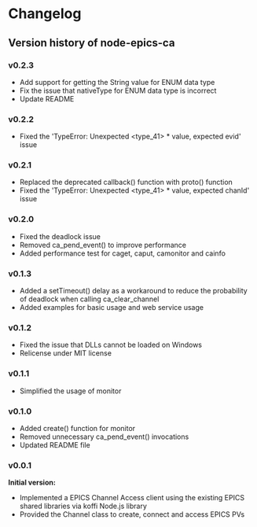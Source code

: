 # Changelog

## Version history of node-epics-ca

### v0.2.3

- Add support for getting the String value for ENUM data type
- Fix the issue that nativeType for ENUM data type is incorrect
- Update README

### v0.2.2

- Fixed the 'TypeError: Unexpected <type_41> * value, expected evid' issue

### v0.2.1

- Replaced the deprecated callback() function with proto() function
- Fixed the 'TypeError: Unexpected <type_41> * value, expected chanId' issue

### v0.2.0

- Fixed the deadlock issue
- Removed ca_pend_event() to improve performance
- Added performance test for caget, caput, camonitor and cainfo

### v0.1.3

- Added a setTimeout() delay as a workaround to reduce the probability of deadlock when calling ca_clear_channel
- Added examples for basic usage and web service usage

### v0.1.2

- Fixed the issue that DLLs cannot be loaded on Windows
- Relicense under MIT license

### v0.1.1

- Simplified the usage of monitor

### v0.1.0

- Added create() function for monitor
- Removed unnecessary ca_pend_event() invocations
- Updated README file

### v0.0.1

**Initial version:**

- Implemented a EPICS Channel Access client using the existing EPICS shared libraries via koffi Node.js library
- Provided the Channel class to create, connect and access EPICS PVs



